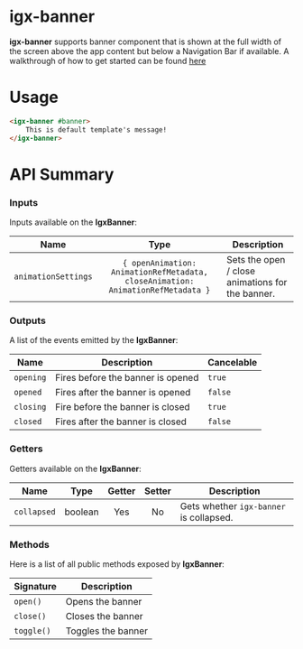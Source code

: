 # igx-banner

**igx-banner** supports banner component that is shown at the full width of the screen above the app content but below a Navigation Bar if available. A walkthrough of how to get started can be found [here](https://www.infragistics.com/products/ignite-ui-angular/angular/components/banner.html)

# Usage
```html
<igx-banner #banner>
    This is default template's message!
</igx-banner>
```

# API Summary

### Inputs

Inputs available on the **IgxBanner**:

| Name                |      Type     |  Description                                             |
|---------------------|:-------------:|----------------------------------------------------------|
| `animationSettings`           | `{ openAnimation: AnimationRefMetadata, closeAnimation: AnimationRefMetadata }`     | Sets the open / close animations for the banner.                  |


### Outputs

A list of the events emitted by the **IgxBanner**:

| Name                | Description                                                              | Cancelable |
|---------------------|--------------------------------------------------------------------------|------------|
| `opening`            | Fires before the banner is opened                                         | `true` |
| `opened`            | Fires after the banner is opened                                          | `false` |
| `closing`            | Fire before the banner is closed                                          | `true` |
| `closed`            | Fires after the banner is closed                                          | `false`|

### Getters

Getters available on the **IgxBanner**:

| Name                | Type          | Getter | Setter | Description                            |
|---------------------|:-------------:|:------:|:------:|----------------------------------------|
| `collapsed`         | boolean       | Yes    | No     |Gets whether `igx-banner` is collapsed. |

### Methods

Here is a list of all public methods exposed by **IgxBanner**:

| Signature           | Description                                                              |
|---------------------|--------------------------------------------------------------------------|
| `open()`            | Opens the banner                                                         |
| `close()`           | Closes the banner                                                        |
| `toggle()`          | Toggles the banner                                                       |
